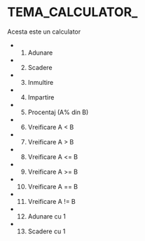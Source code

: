 # TEMA_CALCULATOR_

Acesta este un calculator

-  1. Adunare
-  2. Scadere
-  3. Inmultire
-  4. Impartire
-  5. Procentaj (A% din B)
-  6. Vreificare A < B
-  7. Vreificare A > B
-  8. Vreificare A <= B
-  9. Vreificare A >= B
- 10. Vreificare A == B
- 11. Vreificare A != B
- 12. Adunare cu 1
- 13. Scadere cu 1
